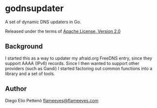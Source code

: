 # godnsupdater

A set of dynamic DNS updaters in Go.

Released under the terms of [Apache License, Version 2.0][licence]

## Background

I started this as a way to updater my afraid.org FreeDNS entry, since they
support AAAA (IPv6) records. Since I then wanted to support other providers
(such as Gandi) I started factoring out common functions into a library and a
set of tools.

## Author

Diego Elio Pettenò <flameeyes@flameeyes.com>

[licence]: http://www.apache.org/licenses/LICENSE-2.0
